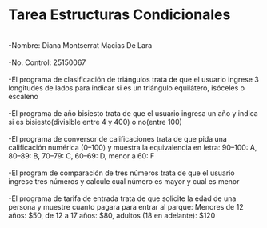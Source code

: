 # Tarea Estructuras Condicionales
<br />-Nombre: Diana Montserrat Macias De Lara<br />
<br />-No. Control: 25150067<br />
<br />-El programa de clasificación de triángulos trata de que el usuario ingrese 3 longitudes de lados para indicar si es un triángulo equilátero, isóceles o escaleno<br />
<br />-El programa de año bisiesto trata de que el usuario ingresa un año y indica si es bisiesto(divisible entre 4 y 400) o no(entre 100)<br />
<br />-El programa de conversor de calificaciones trata de que pida una calificación numérica (0–100) y muestra la equivalencia en letra: 90–100: A, 80–89: B, 70–79: C, 60–69: D, menor a 60: F<br />
<br />-El program de comparación de tres números trata de que el usuario ingrese tres números y calcule cual número es mayor y cual es menor<br />
<br />-El programa de tarifa de entrada trata de que solicite la edad de una persona y muestre cuanto pagara para entrar al parque: Menores de 12 años: $50, de 12 a 17 años: $80, adultos (18 en adelante): $120<br />
